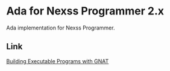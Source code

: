 # Ada for Nexss Programmer 2.x

Ada implementation for Nexss Programmer.

## Link

[Building Executable Programs with GNAT](http://docs.adacore.com/gnat_ugn-docs/html/gnat_ugn/gnat_ugn/building_executable_programs_with_gnat.html)
